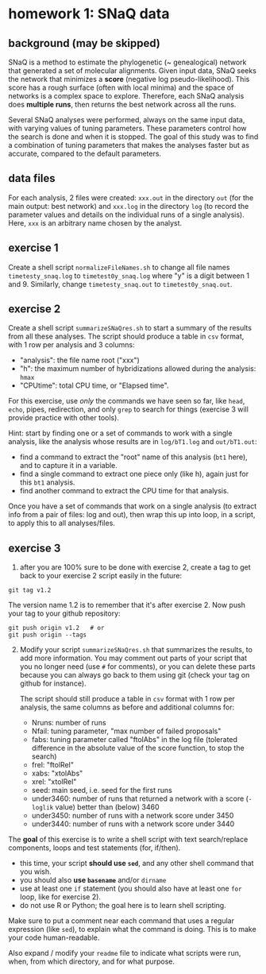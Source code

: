 homework 1: SNaQ data
=====================

## background (may be skipped)

SNaQ is a method to estimate the phylogenetic (~ genealogical) network
that generated a set of molecular alignments.
Given input data, SNaQ seeks the network that minimizes a **score**
(negative log pseudo-likelihood).
This score has a rough surface (often with local minima)
and the space of networks is a complex space to explore.
Therefore, each SNaQ analysis does **multiple runs**,
then returns the best network across all the runs.

Several SNaQ analyses were performed, always on the same input data,
with varying values of tuning parameters. These parameters control
how the search is done and when it is stopped. The goal of this study
was to find a combination of tuning parameters that makes the analyses
faster but as accurate, compared to the default parameters.

## data files

For each analysis, 2 files were created:
`xxx.out` in the directory `out` (for the main output: best network)
and `xxx.log` in the directory `log` (to record the parameter values and
details on the individual runs of a single analysis).
Here, `xxx` is an arbitrary name chosen by the analyst.


## exercise 1

 Create a shell script `normalizeFileNames.sh` to change all file names
   `timetesty_snaq.log` to `timetest0y_snaq.log` where "y" is a digit between 1 and 9.
   Similarly, change `timetesty_snaq.out` to `timetest0y_snaq.out`.

## exercise 2

 Create a shell script `summarizeSNaQres.sh` to start a summary of the results
   from all these analyses. The script should produce a table in `csv` format,
   with 1 row per analysis and 3 columns:

   - "analysis": the file name root ("xxx")
   - "h": the maximum number of hybridizations allowed during the analysis: `hmax`
   - "CPUtime": total CPU time, or "Elapsed time".

For this exercise, use *only* the commands we have seen so far, like `head`,
   `echo`, pipes, redirection, and only `grep` to search for things
   (exercise 3 will provide practice with other tools).

   Hint: start by finding one or a set of commands to work with a single
   analysis, like the analysis whose results are in `log/bT1.log`
   and `out/bT1.out`:

   - find a command to extract the "root" name of this analysis (`bt1` here),
     and to capture it in a variable.
   - find a single command to extract one piece only (like h), again just
     for this `bt1` analysis.
   - find another command to extract the CPU time for that analysis.

Once you have a set of commands that work on a single analysis
   (to extract info from a pair of files: log and out), then wrap this up
   into loop, in a script, to apply this to all analyses/files.

## exercise 3

1. after you are 100% sure to be done with exercise 2,
  create a tag to get back to your exercise 2 script easily in the future:

  ```shell
  git tag v1.2
  ```

  The version name 1.2 is to remember that it's after exercise 2.
  Now push your tag to your github repository:

  ```shell
  git push origin v1.2   # or
  git push origin --tags
  ```

2. Modify your script `summarizeSNaQres.sh` that summarizes the results,
   to add more information. You may comment out parts of your script that
   you no longer need (use `#` for comments), or you can delete these parts
   because you can always go back to them using git
   (check your tag on github for instance).

   The script should still produce a table in `csv` format with 1 row per analysis,
   the same columns as before and additional columns for:

   - Nruns: number of runs
   - Nfail: tuning parameter, "max number of failed proposals"
   - fabs: tuning parameter called "ftolAbs" in the log file (tolerated
     difference in the absolute value of the score function, to stop the search)
   - frel: "ftolRel"
   - xabs: "xtolAbs"
   - xrel: "xtolRel"
   - seed: main seed, i.e. seed for the first runs
   - under3460: number of runs that returned a network with a score
     (`-loglik` value) better than (below) 3460
   - under3450: number of runs with a network score under 3450
   - under3440: number of runs with a network score under 3440

   <!-- - aveCPUtime: average CPU time per run: CPUtime / Nruns -->

  The **goal** of this exercise is to write a shell script with text
  search/replace components, loops and test statements (for, if/then).

  - this time, your script **should use `sed`**,
    and any other shell command that you wish.
  - you should also **use `basename`** and/or `dirname`
  - use at least one `if` statement (you should also have at least one
    `for` loop, like for exercise 2).
  - do not use R or Python; the goal here is to learn shell scripting.

  Make sure to put a comment near each command that uses a regular expression
  (like `sed`), to explain what the command is doing.
  This is to make your code human-readable.

  Also expand / modify your `readme` file to indicate what
  scripts were run, when, from which directory, and for what purpose.
